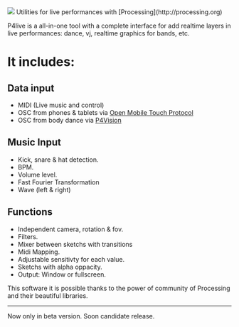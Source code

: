 <img src='http://antiart.feenelcaos.org/indexhibit/files/gimgs/8_p4live-inter-pantalla.png' />
Utilities for live performances with [Processing](http://processing.org)

P4live is a all-in-one tool with a complete interface for add realtime layers in live performances: dance, vj, realtime graphics for bands, etc.

# It includes: #

## Data input ##
  * MIDI (Live music and control)
  * OSC from phones & tablets via [Open Mobile Touch Protocol](http://mrmr.noisepages.com/)
  * OSC from body dance via [P4Vision](http://code.google.com/p/p4vj/wiki/P4Vision)

## Music Input ##
  * Kick, snare & hat detection.
  * BPM.
  * Volume level.
  * Fast Fourier Transformation
  * Wave (left & right)

## Functions ##
  * Independent camera, rotation & fov.
  * Filters.
  * Mixer between sketchs with transitions
  * Midi Mapping.
  * Adjustable sensitivty for each value.
  * Sketchs with alpha oppacity.
  * Output: Window or fullscreen.


This software it is possible thanks to the power of community of Processing and their beautiful libraries.

---

Now only in beta version.
Soon candidate release.